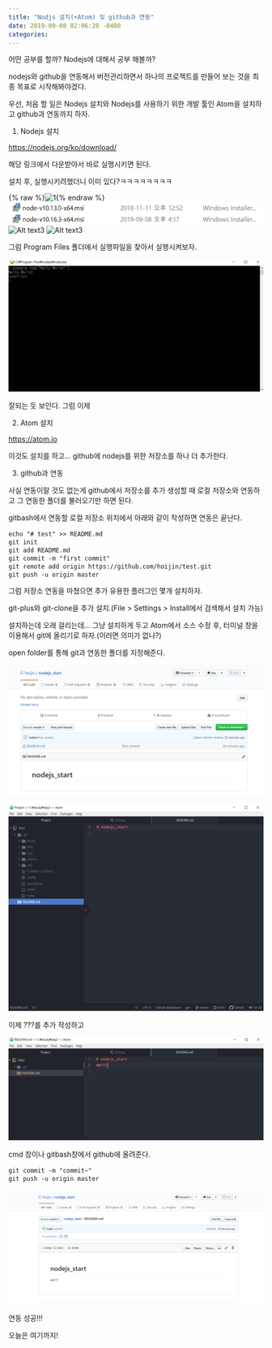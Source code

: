 ```yaml
---
title: "Nodjs 설치(+Atom) 및 github과 연동"
date: 2019-09-08 02:06:28 -0400
categories: 
---
```

어떤 공부를 할까?
Nodejs에 대해서 공부 해볼까?

nodejs와 github을 연동해서 버전관리하면서 하나의 프로젝트를 만들어 보는 것을 최종 목표로 시작해봐야겠다.

우선, 처음 할 일은 Nodejs 설치와 Nodejs를 사용하기 위한 개발 툴인 Atom을 설치하고 github과 연동까지 하자.

1. Nodejs 설치

<https://nodejs.org/ko/download/> 

해당 링크에서 다운받아서 바로 실행시키면 된다.

설치 후, 실행시키려했더니 이미 있다?ㅋㅋㅋㅋㅋㅋㅋㅋ 

{% raw %}<img src="{{ site.url }}{{ site.baseurl }}/assets/images/nodejs_1.PNG" alt="1" class="full">{% endraw %}
![Alt text2](docs/assets/images/nodejs_1.PNG)
![Alt text3](/assets/images/nodejs_1.PNG)
![Alt text3](assets/images/nodejs_1.PNG)

그럼 Program Files 폴더에서 실행파일을 찾아서 실행시켜보자.

![Alt text](/docs/assets/images/nodejs_2.PNG)

잘되는 듯 보인다. 그럼 이제 

2. Atom 설치 

<https://atom.io>

이것도 설치를 하고... github에 nodejs를 위한 저장소를 하나 더 추가한다.

3. github과 연동

사실 연동이랄 것도 없는게 github에서 저장소를 추가 생성할 때 로컬 저장소와 연동하고 그 연동한 폴더를 불러오기만 하면 된다. 

gitbash에서 연동할 로컬 저장소 위치에서 아래와 같이 작성하면 연동은 끝난다.

<pre><code>echo "# test" >> README.md
git init
git add README.md
git commit -m "first commit"
git remote add origin https://github.com/hoijin/test.git
git push -u origin master
</code></pre>

그럼 저장소 연동을 마쳤으면 추가 유용한 플러그인 몇개 설치하자.

git-plus와 git-clone을 추가 설치.(File > Settings > Install에서 검색해서 설치 가능)

설치하는데 오래 걸리는데... 그냥 설치하게 두고 Atom에서 소스 수정 후, 터미널 창을 이용해서 git에 올리기로 하자.(이러면 의미가 없나?)

open folder를 통해 git과 연동한 폴더를 지정해준다.

![Alt text](/docs/assets/images/nodejs_4.PNG)

![Alt text](/docs/assets/images/nodejs_5.PNG)

이제 ???를 추가 작성하고

![Alt text](/docs/assets/images/nodejs_6.PNG)

cmd 창이나 gitbash창에서 github에 올려준다.

<pre><code>git commit -m "commit~"
git push -u origin master
</code></pre>


![Alt text](/docs/assets/images/nodejs_7.PNG)

연동 성공!!!

오늘은 여기까지!
